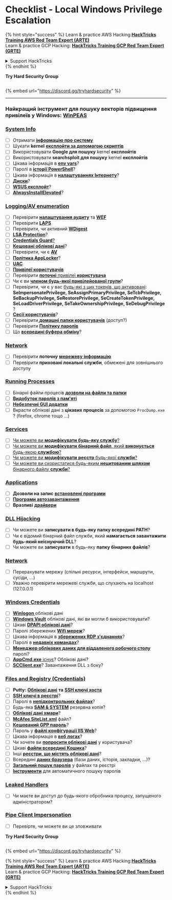 # Checklist - Local Windows Privilege Escalation

{% hint style="success" %}
Learn & practice AWS Hacking:<img src="/.gitbook/assets/arte.png" alt="" data-size="line">[**HackTricks Training AWS Red Team Expert (ARTE)**](https://training.hacktricks.xyz/courses/arte)<img src="/.gitbook/assets/arte.png" alt="" data-size="line">\
Learn & practice GCP Hacking: <img src="/.gitbook/assets/grte.png" alt="" data-size="line">[**HackTricks Training GCP Red Team Expert (GRTE)**<img src="/.gitbook/assets/grte.png" alt="" data-size="line">](https://training.hacktricks.xyz/courses/grte)

<details>

<summary>Support HackTricks</summary>

* Check the [**subscription plans**](https://github.com/sponsors/carlospolop)!
* **Join the** 💬 [**Discord group**](https://discord.gg/hRep4RUj7f) or the [**telegram group**](https://t.me/peass) or **follow** us on **Twitter** 🐦 [**@hacktricks\_live**](https://twitter.com/hacktricks\_live)**.**
* **Share hacking tricks by submitting PRs to the** [**HackTricks**](https://github.com/carlospolop/hacktricks) and [**HackTricks Cloud**](https://github.com/carlospolop/hacktricks-cloud) github repos.

</details>
{% endhint %}

**Try Hard Security Group**

<figure><img src="../.gitbook/assets/telegram-cloud-document-1-5159108904864449420.jpg" alt=""><figcaption></figcaption></figure>

{% embed url="https://discord.gg/tryhardsecurity" %}

***

### **Найкращий інструмент для пошуку векторів підвищення привілеїв у Windows:** [**WinPEAS**](https://github.com/carlospolop/privilege-escalation-awesome-scripts-suite/tree/master/winPEAS)

### [System Info](windows-local-privilege-escalation/#system-info)

* [ ] Отримати [**інформацію про систему**](windows-local-privilege-escalation/#system-info)
* [ ] Шукати **kernel** [**експлойти за допомогою скриптів**](windows-local-privilege-escalation/#version-exploits)
* [ ] Використовувати **Google для пошуку** kernel **експлойтів**
* [ ] Використовувати **searchsploit для пошуку** kernel **експлойтів**
* [ ] Цікава інформація в [**env vars**](windows-local-privilege-escalation/#environment)?
* [ ] Паролі в [**історії PowerShell**](windows-local-privilege-escalation/#powershell-history)?
* [ ] Цікава інформація в [**налаштуваннях Інтернету**](windows-local-privilege-escalation/#internet-settings)?
* [ ] [**Диски**](windows-local-privilege-escalation/#drives)?
* [ ] [**WSUS експлойт**](windows-local-privilege-escalation/#wsus)?
* [ ] [**AlwaysInstallElevated**](windows-local-privilege-escalation/#alwaysinstallelevated)?

### [Logging/AV enumeration](windows-local-privilege-escalation/#enumeration)

* [ ] Перевірити [**налаштування аудиту**](windows-local-privilege-escalation/#audit-settings) та [**WEF**](windows-local-privilege-escalation/#wef)
* [ ] Перевірити [**LAPS**](windows-local-privilege-escalation/#laps)
* [ ] Перевірити, чи активний [**WDigest**](windows-local-privilege-escalation/#wdigest)
* [ ] [**LSA Protection**](windows-local-privilege-escalation/#lsa-protection)?
* [ ] [**Credentials Guard**](windows-local-privilege-escalation/#credentials-guard)[?](windows-local-privilege-escalation/#cached-credentials)
* [ ] [**Кешовані облікові дані**](windows-local-privilege-escalation/#cached-credentials)?
* [ ] Перевірити, чи є [**AV**](https://github.com/carlospolop/hacktricks/blob/master/windows-hardening/windows-av-bypass/README.md)
* [ ] [**Політика AppLocker**](https://github.com/carlospolop/hacktricks/blob/master/windows-hardening/authentication-credentials-uac-and-efs/README.md#applocker-policy)?
* [ ] [**UAC**](https://github.com/carlospolop/hacktricks/blob/master/windows-hardening/authentication-credentials-uac-and-efs/uac-user-account-control/README.md)
* [ ] [**Привілеї користувачів**](windows-local-privilege-escalation/#users-and-groups)
* [ ] Перевірити [**поточні** привілеї **користувача**](windows-local-privilege-escalation/#users-and-groups)
* [ ] Чи є ви [**членом будь-якої привілейованої групи**](windows-local-privilege-escalation/#privileged-groups)?
* [ ] Перевірити, чи є у вас [будь-які з цих токенів, що активовані](windows-local-privilege-escalation/#token-manipulation): **SeImpersonatePrivilege, SeAssignPrimaryPrivilege, SeTcbPrivilege, SeBackupPrivilege, SeRestorePrivilege, SeCreateTokenPrivilege, SeLoadDriverPrivilege, SeTakeOwnershipPrivilege, SeDebugPrivilege** ?
* [ ] [**Сесії користувачів**](windows-local-privilege-escalation/#logged-users-sessions)?
* [ ] Перевірити[ **домашні папки користувачів**](windows-local-privilege-escalation/#home-folders) (доступ?)
* [ ] Перевірити [**Політику паролів**](windows-local-privilege-escalation/#password-policy)
* [ ] Що [**всередині буфера обміну**](windows-local-privilege-escalation/#get-the-content-of-the-clipboard)?

### [Network](windows-local-privilege-escalation/#network)

* [ ] Перевірити **поточну** [**мережеву** **інформацію**](windows-local-privilege-escalation/#network)
* [ ] Перевірити **приховані локальні служби**, обмежені для зовнішнього доступу

### [Running Processes](windows-local-privilege-escalation/#running-processes)

* [ ] Бінарні файли процесів [**дозволи на файли та папки**](windows-local-privilege-escalation/#file-and-folder-permissions)
* [ ] [**Видобуток паролів з пам'яті**](windows-local-privilege-escalation/#memory-password-mining)
* [ ] [**Небезпечні GUI додатки**](windows-local-privilege-escalation/#insecure-gui-apps)
* [ ] Вкрасти облікові дані з **цікавих процесів** за допомогою `ProcDump.exe` ? (firefox, chrome тощо ...)

### [Services](windows-local-privilege-escalation/#services)

* [ ] [Чи можете ви **модифікувати будь-яку службу**?](windows-local-privilege-escalation/#permissions)
* [ ] [Чи можете ви **модифікувати** **бінарний файл**, який **виконується** будь-якою **службою**?](windows-local-privilege-escalation/#modify-service-binary-path)
* [ ] [Чи можете ви **модифікувати** **реєстр** будь-якої **служби**?](windows-local-privilege-escalation/#services-registry-modify-permissions)
* [ ] [Чи можете ви скористатися будь-яким **нецитованим шляхом** бінарного файлу **служби**?](windows-local-privilege-escalation/#unquoted-service-paths)

### [**Applications**](windows-local-privilege-escalation/#applications)

* [ ] **Дозволи на запис** [**встановлені програми**](windows-local-privilege-escalation/#write-permissions)
* [ ] [**Програми автозавантаження**](windows-local-privilege-escalation/#run-at-startup)
* [ ] **Вразливі** [**драйвери**](windows-local-privilege-escalation/#drivers)

### [DLL Hijacking](windows-local-privilege-escalation/#path-dll-hijacking)

* [ ] Чи можете ви **записувати в будь-яку папку всередині PATH**?
* [ ] Чи є відомий бінарний файл служби, який **намагається завантажити будь-який неіснуючий DLL**?
* [ ] Чи можете ви **записувати** в будь-яку **папку бінарних файлів**?

### [Network](windows-local-privilege-escalation/#network)

* [ ] Перерахувати мережу (спільні ресурси, інтерфейси, маршрути, сусіди, ...)
* [ ] Уважно перевірити мережеві служби, що слухають на localhost (127.0.0.1)

### [Windows Credentials](windows-local-privilege-escalation/#windows-credentials)

* [ ] [**Winlogon** ](windows-local-privilege-escalation/#winlogon-credentials)облікові дані
* [ ] [**Windows Vault**](windows-local-privilege-escalation/#credentials-manager-windows-vault) облікові дані, які ви могли б використовувати?
* [ ] Цікаві [**DPAPI облікові дані**](windows-local-privilege-escalation/#dpapi)?
* [ ] Паролі збережених [**Wifi мереж**](windows-local-privilege-escalation/#wifi)?
* [ ] Цікава інформація в [**збережених RDP з'єднаннях**](windows-local-privilege-escalation/#saved-rdp-connections)?
* [ ] Паролі в [**недавніх командах**](windows-local-privilege-escalation/#recently-run-commands)?
* [ ] [**Менеджер облікових даних для віддаленого робочого столу**](windows-local-privilege-escalation/#remote-desktop-credential-manager) паролі?
* [ ] [**AppCmd.exe** існує](windows-local-privilege-escalation/#appcmd-exe)? Облікові дані?
* [ ] [**SCClient.exe**](windows-local-privilege-escalation/#scclient-sccm)? Завантаження DLL з боку?

### [Files and Registry (Credentials)](windows-local-privilege-escalation/#files-and-registry-credentials)

* [ ] **Putty:** [**Облікові дані**](windows-local-privilege-escalation/#putty-creds) **та** [**SSH ключі хоста**](windows-local-privilege-escalation/#putty-ssh-host-keys)
* [ ] [**SSH ключі в реєстрі**](windows-local-privilege-escalation/#ssh-keys-in-registry)?
* [ ] Паролі в [**непідконтрольних файлах**](windows-local-privilege-escalation/#unattended-files)?
* [ ] Будь-яка [**SAM & SYSTEM**](windows-local-privilege-escalation/#sam-and-system-backups) резервна копія?
* [ ] [**Облікові дані хмари**](windows-local-privilege-escalation/#cloud-credentials)?
* [ ] [**McAfee SiteList.xml**](windows-local-privilege-escalation/#mcafee-sitelist.xml) файл?
* [ ] [**Кешований GPP пароль**](windows-local-privilege-escalation/#cached-gpp-pasword)?
* [ ] Пароль у [**файлі конфігурації IIS Web**](windows-local-privilege-escalation/#iis-web-config)?
* [ ] Цікава інформація в [**веб** **логах**](windows-local-privilege-escalation/#logs)?
* [ ] Чи хочете ви [**попросити облікові дані**](windows-local-privilege-escalation/#ask-for-credentials) у користувача?
* [ ] Цікаві [**файли всередині Кошика**](windows-local-privilege-escalation/#credentials-in-the-recyclebin)?
* [ ] Інші [**реєстри, що містять облікові дані**](windows-local-privilege-escalation/#inside-the-registry)?
* [ ] Всередині [**даних браузера**](windows-local-privilege-escalation/#browsers-history) (бази даних, історія, закладки, ...)?
* [ ] [**Загальний пошук паролів**](windows-local-privilege-escalation/#generic-password-search-in-files-and-registry) у файлах та реєстрі
* [ ] [**Інструменти**](windows-local-privilege-escalation/#tools-that-search-for-passwords) для автоматичного пошуку паролів

### [Leaked Handlers](windows-local-privilege-escalation/#leaked-handlers)

* [ ] Чи маєте ви доступ до будь-якого обробника процесу, запущеного адміністратором?

### [Pipe Client Impersonation](windows-local-privilege-escalation/#named-pipe-client-impersonation)

* [ ] Перевірте, чи можете ви це зловживати

**Try Hard Security Group**

<figure><img src="../.gitbook/assets/telegram-cloud-document-1-5159108904864449420.jpg" alt=""><figcaption></figcaption></figure>

{% embed url="https://discord.gg/tryhardsecurity" %}

{% hint style="success" %}
Learn & practice AWS Hacking:<img src="/.gitbook/assets/arte.png" alt="" data-size="line">[**HackTricks Training AWS Red Team Expert (ARTE)**](https://training.hacktricks.xyz/courses/arte)<img src="/.gitbook/assets/arte.png" alt="" data-size="line">\
Learn & practice GCP Hacking: <img src="/.gitbook/assets/grte.png" alt="" data-size="line">[**HackTricks Training GCP Red Team Expert (GRTE)**<img src="/.gitbook/assets/grte.png" alt="" data-size="line">](https://training.hacktricks.xyz/courses/grte)

<details>

<summary>Support HackTricks</summary>

* Check the [**subscription plans**](https://github.com/sponsors/carlospolop)!
* **Join the** 💬 [**Discord group**](https://discord.gg/hRep4RUj7f) or the [**telegram group**](https://t.me/peass) or **follow** us on **Twitter** 🐦 [**@hacktricks\_live**](https://twitter.com/hacktricks\_live)**.**
* **Share hacking tricks by submitting PRs to the** [**HackTricks**](https://github.com/carlospolop/hacktricks) and [**HackTricks Cloud**](https://github.com/carlospolop/hacktricks-cloud) github repos.

</details>
{% endhint %}
